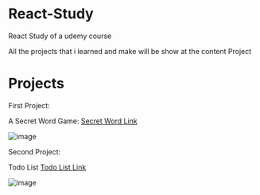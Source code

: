 # React-Study
React Study of a udemy course

All the projects that i learned and make will be show at the content Project

# Projects

First Project:

A Secret Word Game:
[Secret Word Link](https://secret-world-ps.vercel.app)

![image](https://user-images.githubusercontent.com/62779635/212158907-ffe6d8a9-d878-4fcc-92fe-57f818a500e3.png)

Second Project:

Todo List
[Todo List Link](https://todo-list-ps.vercel.app)

![image](https://user-images.githubusercontent.com/62779635/216797224-1c70b776-c21b-4e25-8cb2-e49aeaf87212.png)


